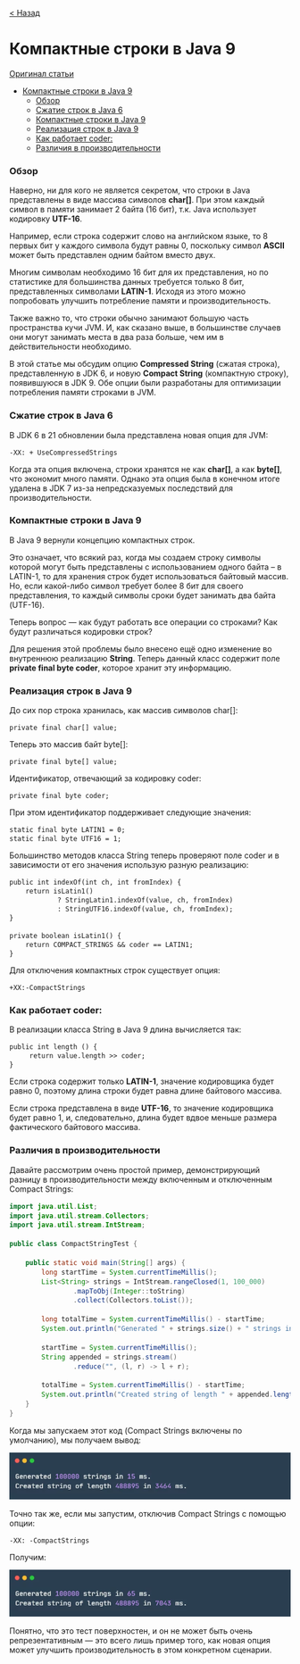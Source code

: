 [< Назад](%20string_pool_in_java.md)

# Компактные строки в Java 9

[Оригинал статьи](https://topjava.ru/blog/compact-strings-java-9)

<!-- TOC -->

* [Компактные строки в Java 9](#компактные-строки-в-java-9)
    * [Обзор](#обзор)
    * [Сжатие строк в Java 6](#сжатие-строк-в-java-6)
    * [Компактные строки в Java 9](#компактные-строки-в-java-9-1)
    * [Реализация строк в Java 9](#реализация-строк-в-java-9)
    * [Как работает coder:](#как-работает-coder)
    * [Различия в производительности](#различия-в-производительности)

<!-- TOC -->

### Обзор

Наверно, ни для кого не является секретом, что строки в Java представлены в виде массива символов **char[]**. При этом
каждый символ в памяти занимает 2 байта (16 бит), т.к. Java использует кодировку **UTF-16**.

Например, если строка содержит слово на английском языке, то 8 первых бит у каждого символа будут равны 0, поскольку
символ **ASCII** может быть представлен одним байтом вместо двух.

Многим символам необходимо 16 бит для их представления, но по статистике для большинства данных требуется только 8 бит,
представленных символами **LATIN-1**. Исходя из этого можно попробовать улучшить потребление памяти и
производительность.

Также важно то, что строки обычно занимают большую часть пространства кучи JVM. И, как сказано выше, в большинстве
случаев они могут занимать места в два раза больше, чем им в действительности необходимо.

В этой статье мы обсудим опцию **Compressed String** (сжатая строка), представленную в JDK 6, и новую **Compact String**
(компактную строку), появившуюся в JDK 9. Обе опции были разработаны для оптимизации потребления памяти строками в JVM.

### Сжатие строк в Java 6

В JDK 6 в 21 обновлении была представлена новая опция для JVM:

```
-XX: + UseCompressedStrings
```

Когда эта опция включена, строки хранятся не как **char[]**, а как **byte[]**, что экономит много памяти. Однако эта
опция была в конечном итоге удалена в JDK 7 из-за непредсказуемых последствий для производительности.

### Компактные строки в Java 9

В Java 9 вернули концепцию компактных строк.

Это означает, что всякий раз, когда мы создаем строку символы которой могут быть представлены с использованием одного
байта – в LATIN-1, то для хранения строк будет использоваться байтовый массив. Но, если какой-либо символ требует более
8 бит для своего представления, то каждый символы сроки будет занимать два байта (UTF-16).

Теперь вопрос — как будут работать все операции со строками? Как будут различаться кодировки строк?

Для решения этой проблемы было внесено ещё одно изменение во внутреннюю реализацию **String**. Теперь данный класс
содержит поле **private final byte coder**, которое хранит эту информацию.

### Реализация строк в Java 9

До сих пор строка хранилась, как массив символов char[]:

```
private final char[] value;
```

Теперь это массив байт byte[]:

```
private final byte[] value;
```

Идентификатор, отвечающий за кодировку coder:

```
private final byte coder;
```

При этом идентификатор поддерживает следующие значения:

```
static final byte LATIN1 = 0;
static final byte UTF16 = 1;
```

Большинство методов класса String теперь проверяют поле coder и в зависимости от его значения использую разную
реализацию:

```
public int indexOf(int ch, int fromIndex) {
    return isLatin1()
            ? StringLatin1.indexOf(value, ch, fromIndex)
            : StringUTF16.indexOf(value, ch, fromIndex);
} 
 
private boolean isLatin1() {
    return COMPACT_STRINGS && coder == LATIN1;
}
```

Для отключения компактных строк существует опция:

```
+XX:-CompactStrings
```

### Как работает coder:

В реализации класса String в Java 9 длина вычисляется так:

```
public int length () {
     return value.length >> coder;
}
```

Если строка содержит только **LATIN-1**, значение кодировщика будет равно 0, поэтому длина строки будет равна длине
байтового массива.

Если строка представлена в виде **UTF-16**, то значение кодировщика будет равно 1, и, следовательно, длина будет вдвое
меньше размера фактического байтового массива.

### Различия в производительности

Давайте рассмотрим очень простой пример, демонстрирующий разницу в производительности между включенным и отключенным
Compact Strings:

```java
import java.util.List;
import java.util.stream.Collectors;
import java.util.stream.IntStream;

public class CompactStringTest {

    public static void main(String[] args) {
        long startTime = System.currentTimeMillis();
        List<String> strings = IntStream.rangeClosed(1, 100_000)
                .mapToObj(Integer::toString)
                .collect(Collectors.toList());

        long totalTime = System.currentTimeMillis() - startTime;
        System.out.println("Generated " + strings.size() + " strings in " + totalTime + " ms.");

        startTime = System.currentTimeMillis();
        String appended = strings.stream()
                .reduce("", (l, r) -> l + r);

        totalTime = System.currentTimeMillis() - startTime;
        System.out.println("Created string of length " + appended.length() + " in " + totalTime + " ms.");
    }
}
```

Когда мы запускаем этот код (Compact Strings включены по умолчанию), мы получаем вывод:

![carbon_7.png](..%2Fimages%2Fstring-pool-in-java%2Fcarbon_7.png)

Точно так же, если мы запустим, отключив Compact Strings с помощью опции:

```
-XX: -CompactStrings
```

Получим:

![carbon_8.png](..%2Fimages%2Fstring-pool-in-java%2Fcarbon_8.png)

Понятно, что это тест поверхностен, и он не может быть очень репрезентативным — это всего лишь пример того, как новая
опция может улучшить производительность в этом конкретном сценарии.